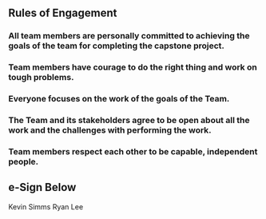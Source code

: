 ## Rules of Engagement

### All team members are personally committed to achieving the goals of the team for completing the capstone project. 
### Team members have courage to do the right thing and work on tough problems. 
### Everyone focuses on the work of the goals of the Team. 
### The Team and its stakeholders agree to be open about all the work and the challenges with performing the work. 
### Team members respect each other to be capable, independent people.

## e-Sign Below
Kevin Simms
Ryan Lee

